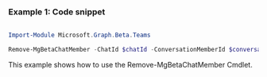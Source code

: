 ### Example 1: Code snippet

```powershell

Import-Module Microsoft.Graph.Beta.Teams

Remove-MgBetaChatMember -ChatId $chatId -ConversationMemberId $conversationMemberId

```
This example shows how to use the Remove-MgBetaChatMember Cmdlet.

